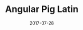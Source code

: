 ---
title: "Angular Pig Latin"
date: "2017-07-28"
type: "Angular, TypeScript"
url: https://github.com/ConnorHolyday/angular-pig-latin
---